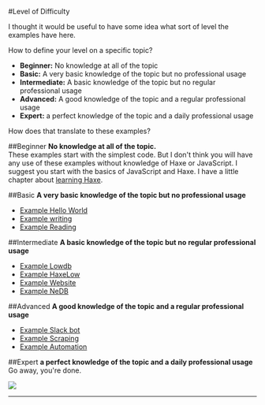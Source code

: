 #Level of Difficulty 

I thought it would be useful to have some idea what sort of level the examples have here.


How to define your level on a specific topic?

- **Beginner:** No knowledge at all of the topic
- **Basic:** A very basic knowledge of the topic but no professional usage
- **Intermediate:** A basic knowledge of the topic but no regular professional usage
- **Advanced:** A good knowledge of the topic and a regular professional usage
- **Expert:** a perfect knowledge of the topic and a daily professional usage


How does that translate to these examples?

##Beginner
**No knowledge at all of the topic.**  
These examples start with the simplest code. But I don't think you will have any use of these examples without knowledge of Haxe or JavaScript. I suggest you start with the basics of JavaScript and Haxe.
I have a little chapter about [learning Haxe](haxe/learn-haxe.md).


##Basic
**A very basic knowledge of the topic but no professional usage**  

* [Example Hello World](00helloworld/about.md)
* [Example writing](01writing/about.md)
* [Example Reading](02reading/about.md)

##Intermediate
**A basic knowledge of the topic but no regular professional usage**  

* [Example Lowdb](03lowdb/about.md)
* [Example HaxeLow](04haxelow/about.md)
* [Example Website](05website/about.md)
* [Example NeDB](06nedb/about.md)

##Advanced
**A good knowledge of the topic and a regular professional usage**  

* [Example Slack bot](09slackbot/about.md)
* [Example Scraping](10scraping/about.md)
* [Example Automation](11automation/about.md)


##Expert
**a perfect knowledge of the topic and a daily professional usage**  
Go away, you're done.

![](https://s-media-cache-ak0.pinimg.com/originals/4b/bc/13/4bbc13ea757ccbcf384279f40b6091d4.gif)

-----
